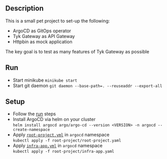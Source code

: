 ## Description
This is a small pet project to set-up the following:
- ArgoCD as GitOps operator
- Tyk Gateway as API Gateway
- Httpbin as mock application

The key goal is to test as many features of Tyk Gateway as possible

## Run
- Start minikube 
`minikube start`
- Start git daemon
`git daemon --base-path=. --reuseaddr --export-all`

## Setup
- Follow the [run](#run) steps
- Install ArgoCD via helm on your cluster  
`helm install argocd argo/argo-cd --version <VERSION> -n argocd --create-namespace`
- Apply [`root-project.yml`](root-project/root-project.yml) in `argocd` namespace  
`kubectl apply -f root-project/root-project.yaml`
- Apply [`infra-app.yml`](root-project/infra-app.yml) in `argocd` namespace  
`kubectl apply -f root-project/infra-app.yaml`